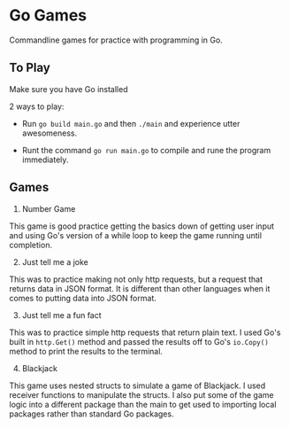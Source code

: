 # Go Games

Commandline games for practice with programming in Go. 

## To Play
Make sure you have Go installed

2 ways to play:

  * Run `go build main.go` and then `./main` and experience utter awesomeness.

  * Runt the command `go run main.go` to compile and rune the program immediately.


## Games

1. Number Game 

  This game is good practice getting the basics down of getting user input and using Go's version of a while loop to keep the game running until completion.

2. Just tell me a joke

  This was to practice making not only http requests, but a request that returns data in JSON format. It is different than other languages when it comes to putting data into JSON format.

3. Just tell me a fun fact

  This was to practice simple http requests that return plain text. I used Go's built in `http.Get()` method and passed the results off to Go's `io.Copy()` method to print the results to the terminal.

4. Blackjack

  This game uses nested structs to simulate a game of Blackjack. I used receiver functions to manipulate the structs. I also put some of the game logic into a different package than the main to get used to importing local packages rather than standard Go packages.
